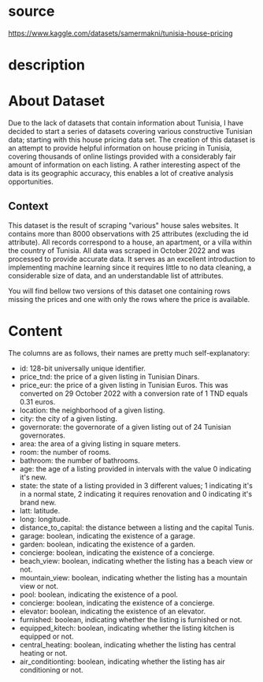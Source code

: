 # source 
https://www.kaggle.com/datasets/samermakni/tunisia-house-pricing

# description 

# About Dataset

Due to the lack of datasets that contain information about Tunisia, I have decided to start a series of datasets covering various constructive Tunisian data; starting with this house pricing data set.
The creation of this dataset is an attempt to provide helpful information on house pricing in Tunisia, covering thousands of online listings provided with a considerably fair amount of information on each listing. A rather interesting aspect of the data is its geographic accuracy, this enables a lot of creative analysis opportunities.

## Context
This dataset is the result of scraping "various" house sales websites. It contains more than 8000 observations with 25 attributes (excluding the id attribute). All records correspond to a house, an apartment, or a villa within the country of Tunisia.
All data was scraped in October 2022 and was processed to provide accurate data. It serves as an excellent introduction to implementing machine learning since it requires little to no data cleaning, a considerable size of data, and an understandable list of attributes.

You will find bellow two versions of this dataset one containing rows missing the prices and one with only the rows where the price is available.


# Content
The columns are as follows, their names are pretty much self-explanatory:

* id: 128-bit universally unique identifier.
* price_tnd: the price of a given listing in Tunisian Dinars.
* price_eur: the price of a given listing in Tunisian Euros. This was converted on 29 October 2022 with a conversion rate of 1 TND equals 0.31 euros.
* location: the neighborhood of a given listing.
* city: the city of a given listing.
* governorate: the governorate of a given listing out of 24 Tunisian governorates.
* area: the area of a giving listing in square meters.
* room: the number of rooms.
* bathroom: the number of bathrooms.
* age: the age of a listing provided in intervals with the value 0 indicating it's new.
* state: the state of a listing provided in 3 different values; 1 indicating it's in a normal state, 2 indicating it requires renovation and 0 indicating it's brand new.
* latt: latitude.
* long: longitude.
* distance_to_capital: the distance between a listing and the capital Tunis.
* garage: boolean, indicating the existence of a garage.
* garden: boolean, indicating the existence of a garden.
* concierge: boolean, indicating the existence of a concierge.
* beach_view: boolean, indicating whether the listing has a beach view or not.
* mountain_view: boolean, indicating whether the listing has a mountain view or not.
* pool: boolean, indicating the existence of a pool.
* concierge: boolean, indicating the existence of a concierge.
* elevator: boolean, indicating the existence of an elevator.
* furnished: boolean, indicating whether the listing is furnished or not.
* equipped_kitech: boolean, indicating whether the listing kitchen is equipped or not.
* central_heating: boolean, indicating whether the listing has central heating or not.
* air_conditionting: boolean, indicating whether the listing has air conditioning or not.